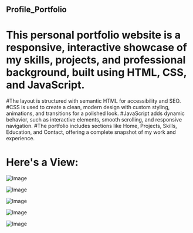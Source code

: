 ## Profile_Portfolio

# This personal portfolio website is a responsive, interactive showcase of my skills, projects, and professional background, built using HTML, CSS, and JavaScript.
#The layout is structured with semantic HTML for accessibility and SEO. 
#CSS is used to create a clean, modern design with custom styling, animations, and transitions for a polished look.
#JavaScript adds dynamic behavior, such as interactive elements, smooth scrolling, and responsive navigation.
#The portfolio includes sections like Home, Projects, Skills, Education, and Contact, offering a complete snapshot of my work and experience.

# Here's a View:

![Image](https://github.com/user-attachments/assets/0bfbea6a-e22a-4a6d-96cd-da481d4ac6da)

![Image](https://github.com/user-attachments/assets/f3d7c48f-42a7-4478-94ed-fd7d804d159d)

![Image](https://github.com/user-attachments/assets/b829133a-8bc2-41d4-8553-f344d6ec9449)

![Image](https://github.com/user-attachments/assets/ee2a4294-9a23-49eb-a5d4-a8b16518d7b9)

![Image](https://github.com/user-attachments/assets/3de24171-6567-406f-95f5-a7ddde3dcc8d)
